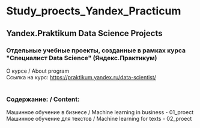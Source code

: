 # Study_proects_Yandex_Practicum
## Yandex.Praktikum Data Science Projects
### Отдельные учебные проекты, созданные в рамках курса "Специалист Data Science" (Яндекс.Практикум)

О курсе / About program<br>
Ссылка на курс: https://praktikum.yandex.ru/data-scientist/<br>
<br>
### Содержание: / Content:<br>
Машинное обучение в бизнесе / Machine learning in business - 01_proect<br>
Машинное обучение для текстов / Machine learning for texts - 02_proect
